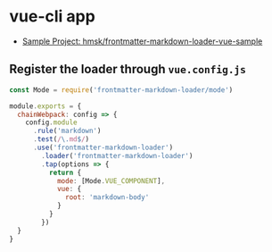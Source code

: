 # vue-cli app

- [Sample Project: hmsk/frontmatter-markdown-loader-vue-sample](https://github.com/hmsk/frontmatter-markdown-loader-vue-sample)

## Register the loader through `vue.config.js`

```js
const Mode = require('frontmatter-markdown-loader/mode')

module.exports = {
  chainWebpack: config => {
    config.module
      .rule('markdown')
      .test(/\.md$/)
      .use('frontmatter-markdown-loader')
        .loader('frontmatter-markdown-loader')
        .tap(options => {
          return {
            mode: [Mode.VUE_COMPONENT],
            vue: {
              root: 'markdown-body'
            }
          }
        })
  }
}
```
